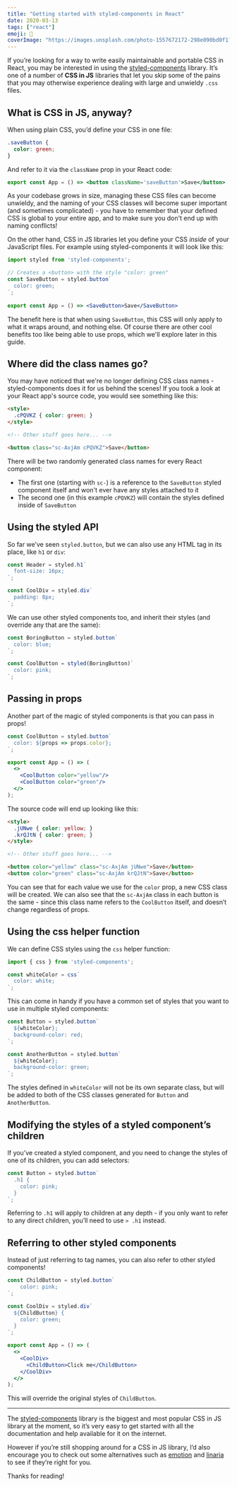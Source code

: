 ```yaml
---
title: "Getting started with styled-components in React"
date: 2020-03-13
tags: ["react"]
emoji: 💅
coverImage: "https://images.unsplash.com/photo-1557672172-298e090bd0f1?ixlib=rb-1.2.1&auto=format&fit=crop&w=934&q=80"
--- 
```


If you’re looking for a way to write easily maintainable and portable CSS in React, you may be interested in using the [styled-components](https://github.com/styled-components/styled-components) library. It’s one of a number of **CSS in JS** libraries that let you skip some of the pains that you may otherwise experience dealing with large and unwieldy `.css` files.

## What is CSS in JS, anyway?

When using plain CSS, you’d define your CSS in one file:
```css
.saveButton {
  color: green;
}
```

And refer to it via the `className` prop in your React code:
```jsx
export const App = () => <button className='saveButton'>Save</button>
```

As your codebase grows in size, managing these CSS files can become unwieldy, and the naming of your CSS classes will become super important (and sometimes complicated) - you have to remember that your defined CSS is global to your entire app, and to make sure you don't end up with naming conflicts!

On the other hand, CSS in JS libraries let you define your CSS *inside* of your JavaScript files. For example using styled-components it will look like this: 

```jsx
import styled from 'styled-components';

// Creates a <button> with the style "color: green"
const SaveButton = styled.button`
  color: green;
`;
  
export const App = () => <SaveButton>Save</SaveButton>
```

The benefit here is that when using `SaveButton`, this CSS will only apply to what it wraps around, and nothing else. Of course there are other cool benefits too like being able to use props, which we'll explore later in this guide.

## Where did the class names go?

You may have noticed that we're no longer defining CSS class names - styled-components does it for us behind the scenes! If you took a look at your React app's source code, you would see something like this:
```html
<style>
  .cPQVKZ { color: green; }
</style>

<!-- Other stuff goes here... -->

<button class="sc-AxjAm cPQVKZ">Save</button>
```

There will be two randomly generated class names for every React component:

* The first one (starting with `sc-`) is a reference to the `SaveButton` styled component itself and won't ever have any styles attached to it
* The second one (in this example `cPQVKZ`) will contain the styles defined inside of `SaveButton`

## Using the styled API

So far we’ve seen `styled.button`, but we can also use any HTML tag in its place, like `h1` or `div`:

```jsx
const Header = styled.h1`
  font-size: 16px;
`;

const CoolDiv = styled.div`
  padding: 8px;
`;
```

We can use other styled components too, and inherit their styles (and override any that are the same):

```jsx
const BoringButton = styled.button`
  color: blue;
`;

const CoolButton = styled(BoringButton)`
  color: pink;
`;
```

## Passing in props

Another part of the magic of styled components is that you can pass in props! 

```jsx
const CoolButton = styled.button`
  color: ${props => props.color};
`;

export const App = () => (
  <>
    <CoolButton color="yellow"/>
    <CoolButton color="green"/>
  </>
);
```

The source code will end up looking like this:

```html
<style>
  .jUNwe { color: yellow; }
  .krQJtN { color: green; }
</style>

<!-- Other stuff goes here... -->

<button color="yellow" class="sc-AxjAm jUNwe">Save</button>
<button color="green" class="sc-AxjAm krQJtN">Save</button>
```

You can see that for each value we use for the `color` prop, a new CSS class will be created. We can also see that the `sc-AxjAm` class in each button is the same - since this class name refers to the `CoolButton` itself, and doesn’t change regardless of props.

## Using the css helper function

We can define CSS styles using the `css` helper function:

```jsx
import { css } from 'styled-components';

const whiteColor = css`
  color: white;
`;
```

This can come in handy if you have a common set of styles that you want to use in multiple styled components:

```jsx
const Button = styled.button`
  ${whiteColor};
  background-color: red;
`;

const AnotherButton = styled.button`
  ${whiteColor};
  background-color: green;
`;
```

The styles defined in `whiteColor` will not be its own separate class, but will be added to both of the CSS classes generated for `Button` and `AnotherButton`.

## Modifying the styles of a styled component’s children

If you’ve created a styled component, and you need to change the styles of one of its children, you can add selectors:

```jsx
const Button = styled.button`
  .h1 {
    color: pink;
  }
`;
```

Referring to `.h1` will apply to children at any depth - if you only want to refer to any direct children, you’ll need to use `> .h1` instead.

## Referring to other styled components

Instead of just referring to tag names, you can also refer to other styled components! 

```jsx
const ChildButton = styled.button`
    color: pink;
`;

const CoolDiv = styled.div`
  ${ChildButton} {
    color: green;
  }
`;

export const App = () => (
  <>
    <CoolDiv>
      <ChildButton>Click me</ChildButton>
    </CoolDiv>
  </>
);
```

This will override the original styles of `ChildButton`.

----------

The [styled-components](https://github.com/styled-components/styled-components) library is the biggest and most popular CSS in JS library at the moment, so it’s very easy to get started with all the documentation and help available for it on the internet.

However if you’re still shopping around for a CSS in JS library, I’d also encourage you to check out some alternatives such as [emotion](https://github.com/emotion-js/emotion) and [linaria](https://github.com/callstack/linaria) to see if they’re right for you.

Thanks for reading!




